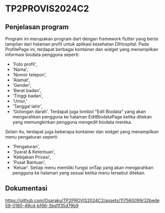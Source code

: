 # TP2PROVIS2024C2

## Penjelasan program
Program ini merupakan program dart dengan framework flutter yang berisi tampilan dari halaman profil untuk aplikasi kesehatan DIHospital. Pada ProfilePage ini, terdapat berbagai kontainer dan widget yang menampilkan informasi biodata pengguna seperti:
- 'Foto profil',
- 'Nama',
- 'Nomor telepon',
- 'Alamat',
- 'Gender',
- 'Berat badan',
- 'Tinggi badan',
- 'Umur,'
- 'Tanggal lahir',
- 'Golongan darah'.
Terdapat juga tombol "Edit Biodata" yang akan mengarahkan pengguna ke halaman EditBiodataPage ketika ditekan yang memungkinkan pengguna mengedit biodata mereka.

Selain itu, terdapat juga beberapa kontainer dan widget yang menampilkan menu pengaturan seperti: 
- 'Pengaturan',
- 'Syarat & Ketentuan',
- 'Kebijakan Privasi',
- 'Pusat Bantuan',
- 'Keluar'.
Setiap menu memiliki fungsi onTap yang akan mengarahkan pengguna ke halaman yang sesuai ketika menu tersebut ditekan.

## Dokumentasi
https://github.com/Osaraku/TP2PROVIS2024C2/assets/117560099/32bede59-0180-49cd-bf66-3bd1f35d79b9

